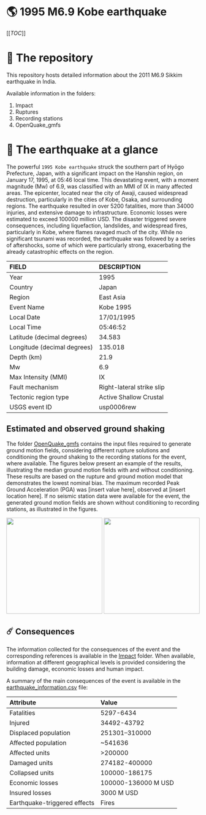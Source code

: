 # 🌎 1995 M6.9 Kobe earthquake
[[_TOC_]]

# 📂 The repository

This repository hosts detailed information about the 2011 M6.9 Sikkim earthquake in India.

Available information in the folders:

1. Impact
2. Ruptures
3. Recording stations
4. OpenQuake_gmfs


# 🚀 The earthquake at a glance 

The powerful `1995 Kobe earthquake` struck the southern part of Hyōgo Prefecture, Japan, with a significant impact on the Hanshin region, on January 17, 1995, at 05:46 local time. This devastating event, with a moment magnitude (Mw) of 6.9, was classified with an MMI of IX in many affected areas. The epicenter, located near the city of Awaji, caused widespread destruction, particularly in the cities of Kobe, Osaka, and surrounding regions. The earthquake resulted in over 5200 fatalities, more than 34000 injuries, and extensive damage to infrastructure. Economic losses were estimated to exceed 100000 million USD. The disaster triggered severe consequences, including liquefaction, landslides, and widespread fires, particularly in Kobe, where flames ravaged much of the city. While no significant tsunami was recorded, the earthquake was followed by a series of aftershocks, some of which were particularly strong, exacerbating the already catastrophic effects on the region.

| FIELD | DESCRIPTION |
|:-------|:-------------|
| Year | 1995 |
| Country | Japan |
| Region | East Asia |
| Event Name | Kobe 1995 |
| Local Date | 17/01/1995 |
| Local Time | 05:46:52 |
| Latitude (decimal degrees) | 34.583 |
| Longitude (decimal degrees) | 135.018 |
| Depth (km) | 21.9 |
| Mw | 6.9 |
| Max Intensity (MMI) | IX |
| Fault mechanism | Right-lateral strike slip |
| Tectonic region type | Active Shallow Crustal |
| USGS event ID | usp0006rew |

## Estimated and observed ground shaking

The folder [OpenQuake_gmfs](./OpenQuake_gmfs/) contains the input files required to generate ground motion fields, considering different rupture solutions and conditioning the ground shaking to the recording stations for the event, where available. The figures below present an example of the results, illustrating the median ground motion fields with and without conditioning. These results are based on the rupture and ground motion model that demonstrates the lowest nominal bias. The maximum recorded Peak Ground Acceleration (PGA) was [insert value here], observed at [insert location here]. If no seismic station data were available for the event, the generated ground motion fields are shown without conditioning to recording stations, as illustrated in the figures.

<img src="./4.OpenQuake_gmfs/median_gmf_stations_none.png" height="250">
<img src="./4.OpenQuake_gmfs/median_gmf_stations_seismic.png" height="250">

## ☄️ Consequences

The information collected for the consequences of the event and the corresponding references is available in the [Impact](./Impact) folder. When available, information at different geographical levels is provided considering the building damage, economic losses and human impact.

A summary of the main consequences of the event is available in the [earthquake_information.csv](./earthquake_information.csv) file:

| Attribute | Value |
|:-------|:-------------|
| Fatalities | 5297-6434 |
| Injured | 34492-43792 |
| Displaced population | 251301–310000 |
| Affected population | ~541636 |
| Affected units | >200000 |
| Damaged units | 274182-400000 |
| Collapsed units | 100000-186175 |
| Economic losses | 100000-136000 M USD |
| Insured losses | 3000 M USD |
| Earthquake-triggered effects | Fires |